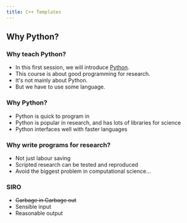 ```yaml
---
title: C++ Templates
---
```


## Why Python?

### Why teach Python?

* In this first session, we will introduce [Python](http://www.python.org).
* This course is about good programming for research.
* It's not mainly about Python.
* But we have to use some language.

### Why Python?

* Python is quick to program in
* Python is popular in research, and has lots of libraries for science
* Python interfaces well with faster languages

### Why write programs for research?

* Not just labour saving
* Scripted research can be tested and reproduced
* Avoid the biggest problem in computational science...

### SIRO

* ~~Garbage in Garbage out~~
* Sensible input
* Reasonable output